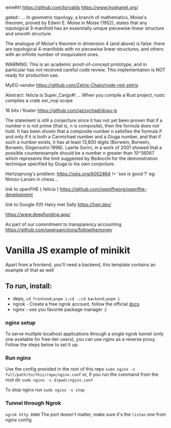 wire#it!
https://github.com/torvalds
https://www.hyphanet.org/

gated::
...
In geometric topology, a branch of mathematics, Moise's theorem, proved by Edwin E. Moise in Moise (1952), states that any topological 3-manifold has an essentially unique piecewise-linear structure and smooth structure.

The analogue of Moise's theorem in dimension 4 (and above) is false: there are topological 4-manifolds with no piecewise linear structures, and others with an infinite number of inequivalent ones.

WARNING: This is an academic proof-of-concept prototype, and in particular has not received careful code review. This implementation is NOT ready for production use.

MyEG-vendor
https://github.com/Zetrix-Chain/node-red-zetrix

Abstract: felicia is Super_Cargo#!
...
When you compile a Rust project, rustc compiles a crate xor_nop scope

16 bits i floater
https://github.com/jazzychad/dcpu-js

The statement is still a conjecture since it has not yet been proven that if a number n is not prime (that is, n is composite), then the formula does not hold. It has been shown that a composite number n satisfies the formula if and only if it is both a Carmichael number and a Giuga number, and that if such a number exists, it has at least 13,800 digits (Borwein, Borwein, Borwein, Girgensohn 1996). Laerte Sorini, in a work of 2001 showed that a possible counterexample should be a number n greater than  10^36067 which represents the limit suggested by Bedocchi for the demonstration technique specified by Giuga to his own conjecture.

Hertzsprung's problem:
https://oeis.org/A002464
!= 'sex is good ?'
eg: Nimzo-Larsen in chess...

link to openFHE { felicia }
https://github.com/openfheorg/openfhe-development

link to Google if(f) Hairy met Sally
https://heir.dev/

https://www.deepfunding.app/

As part of our commitment to transparency accounting
https://github.com/opensanctions/followthemoney

# Vanilla JS example of minikit

Apart from a frontend, you'll need a backend, this template contains an example of that as well

## To run, install:

- deps, `cd frontend;pnpm i;cd -;cd backend;pnpm i`
- ngrok - Create a free ngrok account, follow the official [docs](https://ngrok.com/docs/getting-started/)
- nginx - use you favorite package manager :)

### nginx setup

To serve multiple localhost applications through a single ngrok tunnel (only one available for free-tier users), you can use nginx as a reverse proxy. Follow the steps below to set it up:

### Run nginx

Use the config provided in the root of this repo
`sudo nginx -c full/path/to/this/repo/nginx.conf`
or, if you run the command from the root dir
`sudo nginx -c $(pwd)/nginx.conf`

To stop nginx run `sudo nginx -s stop`

### Tunnel through Ngrok

`ngrok http 8080`
The port doesn't matter, make sure it's the `listen` one from nginx config
